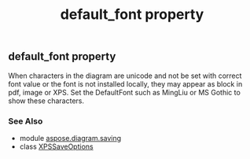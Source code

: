 ﻿---
title: default_font property
second_title: Aspose.Diagram for Python via .NET API References
description: 
type: docs
weight: 40
url: /python-net/aspose.diagram.saving/xpssaveoptions/default_font/
is_root: false
---

## default_font property


When characters in the diagram are unicode and not be set with correct font value or the font is not installed locally,
they may appear as block in pdf, image or XPS.
Set the DefaultFont such as MingLiu or MS Gothic to show these characters.

### See Also
* module [aspose.diagram.saving](../../)
* class [XPSSaveOptions](/diagram/python-net/aspose.diagram.saving/xpssaveoptions)
